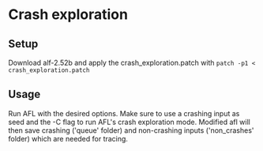 # Crash exploration

## Setup
Download alf-2.52b and apply the crash_exploration.patch with
`patch -p1 < crash_exploration.patch`

## Usage
Run AFL with the desired options. Make sure to use a crashing input as seed and the -C flag to run AFL's crash exploration mode. Modified afl will then save crashing ('queue' folder) and non-crashing inputs ('non_crashes' folder) which are needed for tracing.

